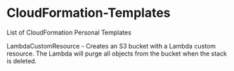 # CloudFormation-Templates

List of CloudFormation Personal Templates

LambdaCustomResource - Creates an S3 bucket with a Lambda custom resource. The Lambda will purge all objects from the bucket when the stack is deleted.
